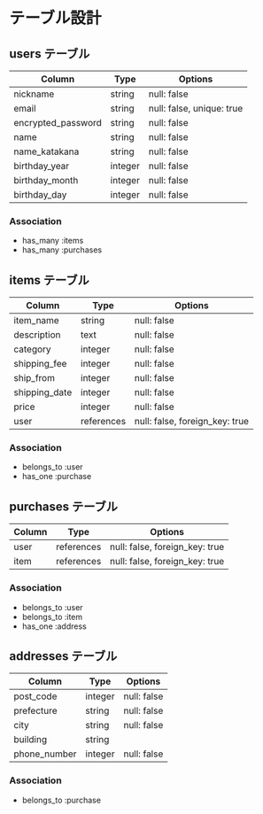 # テーブル設計

## users テーブル

| Column             | Type    | Options                   |
| ------------------ | ------- | ------------------------- | 
| nickname           | string  | null: false               |
| email              | string  | null: false, unique: true |
| encrypted_password | string  | null: false               |
| name               | string  | null: false               |
| name_katakana      | string  | null: false               |
| birthday_year      | integer | null: false               |
| birthday_month     | integer | null: false               |
| birthday_day       | integer | null: false               |


### Association

- has_many :items
- has_many :purchases

## items テーブル

| Column        | Type       | Options                        |
| ------------- | ---------- | ------------------------------ |
| item_name     | string     | null: false                    |
| description   | text       | null: false                    |
| category      | integer    | null: false                    |
| shipping_fee  | integer    | null: false                    |
| ship_from     | integer    | null: false                    |
| shipping_date | integer    | null: false                    |
| price         | integer    | null: false                    |
| user          | references | null: false, foreign_key: true |

### Association

- belongs_to :user
- has_one :purchase

## purchases テーブル

| Column       | Type       | Options                        |
| ------------ | ---------- | ------------------------------ |
| user         | references | null: false, foreign_key: true |
| item         | references | null: false, foreign_key: true |

### Association

- belongs_to :user
- belongs_to :item
- has_one :address

## addresses テーブル

| Column       | Type       | Options                        |
| ------------ | ---------- | ------------------------------ |
| post_code    | integer    | null: false                    |
| prefecture   | string     | null: false                    |
| city         | string     | null: false                    |
| building     | string     |                                |
| phone_number | integer    | null: false                    |

### Association

- belongs_to :purchase

